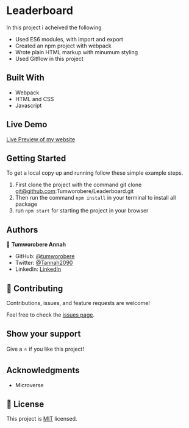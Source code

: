 # Leaderboard

In this project i acheived the following

- Used ES6 modules, with import and export
- Created an npm project with webpack
- Wrote plain HTML markup with minumum styling
- Used Gitflow in this project


## Built With

- Webpack
- HTML and CSS
- Javascript

## Live Demo

[Live Preview of my website](https://tumworobere.github.io/Leaderboard/)

## Getting Started

To get a local copy up and running follow these simple example steps.

1. First clone the project with the command git clone  git@github.com:Tumworobere/Leaderboard.git
2. Then run the command `npm install` in your terminal to install all package
3. run `npm start` for starting the project in your browser

## Authors

👤 **Tumworobere Annah**

- GitHub: [@tumworobere](https://github.com/tumworobere)
- Twitter: [@Tannah2090](https://twitter.com/Tannah2090)
- LinkedIn: [LinkedIn](www.linkedin.com/in/annah-tumworobere-6258b443)

## 🤝 Contributing

Contributions, issues, and feature requests are welcome!

Feel free to check the [issues page](https://github.com/Tumworobere/gitflow/issues).

## Show your support

Give a ⭐️ if you like this project!

## Acknowledgments

- Microverse

## 📝 License

This project is [MIT](./MIT.md) licensed.
